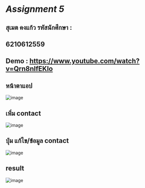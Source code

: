 # *Assignment 5*

## สุเมต คงแก้ว รหัสนักศึกษา :
## 6210612559

## Demo : https://www.youtube.com/watch?v=Qrn8nIfEKlo

## หน้าตาแอป
![image](https://i.ibb.co/tJS69D6/1.jpg)

## เพิ่ม contact
![image](https://i.ibb.co/5K8m3bS/2.jpg)

## ปุ่ม แก้ไข/ข้อมูล contact
![image](https://i.ibb.co/YfVVM6Y/4.jpg)

## result
![image](https://i.ibb.co/YhJsPG2/3.jpg)
